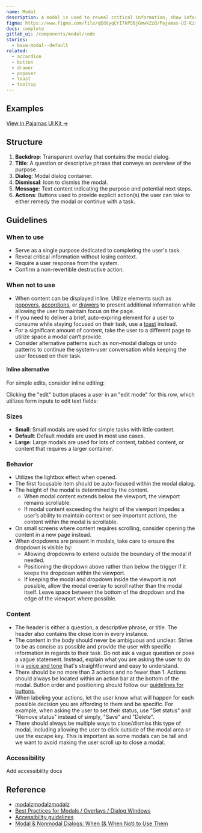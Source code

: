 ```yaml
---
name: Modal
description: A modal is used to reveal critical information, show information without losing context, or when the system requires a user response.
figma: https://www.figma.com/file/qEddyqCrI7kPSBjGmwkZzQ/Pajamas-UI-Kit?node-id=425%3A129
docs: complete
gitlab_ui: /components/modal/code
stories:
  - base-modal--default
related:
  - accordion
  - button
  - drawer
  - popover
  - toast
  - tooltip
---
```


## Examples

<story-viewer story-name="base-modal--default" title="Opened modal" iframe-padding="120px 0px"></story-viewer>

[View in Pajamas UI Kit →](https://www.figma.com/file/qEddyqCrI7kPSBjGmwkZzQ/Pajamas-UI-Kit?node-id=4263%3A21)

## Structure

<figure-img alt="Numbered diagram of a modal structure" label="Modal structure" src="/img/modal-structure.svg"></figure-img>

1. **Backdrop**: Transparent overlay that contains the modal dialog.
1. **Title**: A question or descriptive phrase that conveys an overview of the purpose.
1. **Dialog**: Modal dialog container.
1. **Dismissal**: Icon to dismiss the modal.
1. **Message**: Text content indicating the purpose and potential next steps.
1. **Actions**: Buttons used to provide explicit action(s) the user can take to either remedy the modal or continue with a task.

## Guidelines

### When to use

- Serve as a single purpose dedicated to completing the user's task.
- Reveal critical information without losing context.
- Require a user response from the system.
- Confirm a non-revertible destructive action.

### When not to use

- When content can be displayed inline. Utilize elements such as [popovers](/components/popover), [accordions](/components/accordion), or [drawers](/components/drawer) to present additional information while allowing the user to maintain focus on the page.
- If you need to deliver a brief, auto-expiring element for a user to consume while staying focused on their task, use a [toast](/components/toast) instead.
- For a significant amount of content, take the user to a different page to utilize space a modal can‘t provide.
- Consider alternative patterns such as non-modal dialogs or undo patterns to continue the system-user conversation while keeping the user focused on their task.

#### Inline alternative

For simple edits, consider inline editing:

<figure-img label="Inline editing before editing" src="/img/modal/inline-editing-1.svg"></figure-img>

Clicking the "edit" button places a user in an "edit mode" for this row, which utilizes form inputs to edit text fields:

<figure-img label="Inline editing during editing" src="/img/modal/inline-editing-2.svg"></figure-img>

### Sizes

- **Small**: Small modals are used for simple tasks with little content.
- **Default**: Default modals are used in most use cases.
- **Large**: Large modals are used for lots of content, tabbed content, or content that requires a larger container.

### Behavior

- Utilizes the lightbox effect when opened.
- The first focusable item should be auto-focused within the modal dialog.
- The height of the modal is determined by the content.
  - When modal content extends below the viewport, the viewport remains scrollable.
  - If modal content exceeding the height of the viewport impedes a user’s ability to maintain context or see important actions, the content within the modal is scrollable.
- On small screens where content requires scrolling, consider opening the content in a new page instead.
- When dropdowns are present in modals, take care to ensure the dropdown is visible by:
  - Allowing dropdowns to extend outside the boundary of the modal if needed. 
  - Positioning the dropdown above rather than below the trigger if it keeps the dropdown within the viewport.
  - If keeping the modal and dropdown inside the viewport is not possible, allow the modal overlay to scroll rather than the modal itself. Leave space between the bottom of the dropdown and the edge of the viewport where possible.

### Content

- The header is either a question, a descriptive phrase, or title. The header also contains the close icon in every instance.
- The content in the body should never be ambiguous and unclear. Strive to be as concise as possible and provide the user with specific information in regards to their task. Do not ask a vague question or pose a vague statement. Instead, explain what you are asking the user to do in a [voice and tone](/content/voice-and-tone) that's straightforward and easy to understand.
- There should be no more than 3 actions and no fewer than 1. Actions should always be located within an action bar at the bottom of the modal. Button order and positioning should follow our [guidelines for buttons](/components/button).
- When labeling your actions, let the user know what will happen for each possible decision you are affording to them and be specific. For example, when asking the user to set their status, use "Set status" and "Remove status" instead of simply, "Save" and "Delete".
- There should always be multiple ways to close/dismiss this type of modal, including allowing the user to click outside of the modal area or use the escape key. This is important as some modals can be tall and we want to avoid making the user scroll up to close a modal.

### Accessibility

<todo>Add accessibility docs</todo>

## Reference

- [modalzmodalzmodalz](https://modalzmodalzmodalz.com/)
- [Best Practices for Modals / Overlays / Dialog Windows](https://uxplanet.org/best-practices-for-modals-overlays-dialog-windows-c00c66cddd8c)
- [Accessibility guidelines](https://w3c.github.io/aria-practices/examples/dialog-modal/dialog.html)
- [Modal & Nonmodal Dialogs: When (& When Not) to Use Them](https://www.nngroup.com/articles/modal-nonmodal-dialog/)
